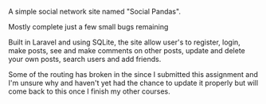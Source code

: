 A simple social network site named "Social Pandas".

Mostly complete just a few small bugs remaining

Built in Laravel and using SQLite, the site allow user's to register, login, make posts, see and make comments on other posts, 
update and delete your own posts, search users and add friends.

Some of the routing has broken in the since I submitted this assignment and I'm unsure why and haven't yet had the chance to 
update it properly but will come back to this once I finish my other courses.